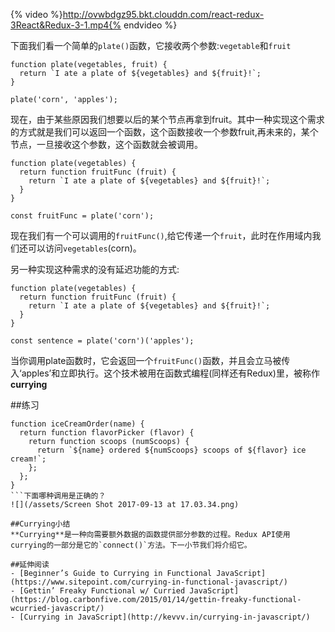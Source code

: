 {% video %}http://ovwbdgz95.bkt.clouddn.com/react-redux-3React&Redux-3-1.mp4{% endvideo %}

下面我们看一个简单的`plate()`函数，它接收两个参数:`vegetable`和`fruit`
```
function plate(vegetables, fruit) {
  return `I ate a plate of ${vegetables} and ${fruit}!`;
}

plate('corn', 'apples');
```
现在，由于某些原因我们想要以后的某个节点再拿到fruit。其中一种实现这个需求的方式就是我们可以返回一个函数，这个函数接收一个参数fruit,再未来的，某个节点，一旦接收这个参数，这个函数就会被调用。

```
function plate(vegetables) {
  return function fruitFunc (fruit) {
    return `I ate a plate of ${vegetables} and ${fruit}!`;
  }
}

const fruitFunc = plate('corn');
```
现在我们有一个可以调用的`fruitFunc()`,给它传递一个`fruit`，此时在作用域内我们还可以访问`vegetables`(corn)。

另一种实现这种需求的没有延迟功能的方式:

```
function plate(vegetables) {
  return function fruitFunc (fruit) {
    return `I ate a plate of ${vegetables} and ${fruit}!`;
  }
}

const sentence = plate('corn')('apples');
```
当你调用plate函数时，它会返回一个`fruitFunc()`函数，并且会立马被传入‘apples’和立即执行。这个技术被用在函数式编程(同样还有Redux)里，被称作**currying**

##练习
```
function iceCreamOrder(name) {
  return function flavorPicker (flavor) {
    return function scoops (numScoops) {
      return `${name} ordered ${numScoops} scoops of ${flavor} ice cream!`;
    };
  };
}
```下面哪种调用是正确的？
![](/assets/Screen Shot 2017-09-13 at 17.03.34.png)

##Currying小结
**Currying**是一种向需要额外数据的函数提供部分参数的过程。Redux API使用currying的一部分是它的`connect()`方法。下一小节我们将介绍它。

##延伸阅读
- [Beginner’s Guide to Currying in Functional JavaScript](https://www.sitepoint.com/currying-in-functional-javascript/)
- [Gettin’ Freaky Functional w/ Curried JavaScript](https://blog.carbonfive.com/2015/01/14/gettin-freaky-functional-wcurried-javascript/)
- [Currying in JavaScript](http://kevvv.in/currying-in-javascript/)
